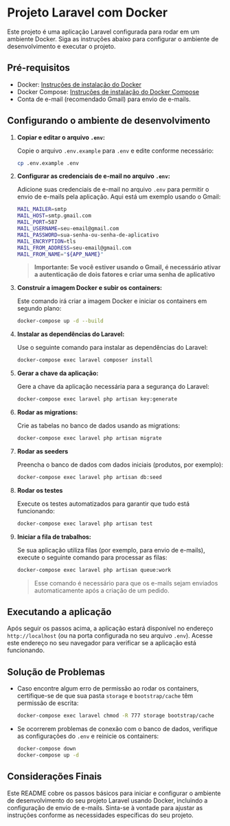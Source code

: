 # Projeto Laravel com Docker

Este projeto é uma aplicação Laravel configurada para rodar em um ambiente Docker. Siga as instruções abaixo para configurar o ambiente de desenvolvimento e executar o projeto.

## Pré-requisitos

- Docker: [Instruções de instalação do Docker](https://docs.docker.com/engine/install/)
- Docker Compose: [Instruções de instalação do Docker Compose](https://docs.docker.com/compose/install/)
- Conta de e-mail (recomendado Gmail) para envio de e-mails.

## Configurando o ambiente de desenvolvimento

1. **Copiar e editar o arquivo `.env`:**

   Copie o arquivo `.env.example` para `.env` e edite conforme necessário:
   ```bash
   cp .env.example .env
   ```
2. **Configurar as credenciais de e-mail no arquivo `.env`:**

    Adicione suas credenciais de e-mail no arquivo `.env` para permitir o envio de e-mails pela aplicação. Aqui está um exemplo usando o Gmail:
    ```bash
    MAIL_MAILER=smtp
    MAIL_HOST=smtp.gmail.com
    MAIL_PORT=587
    MAIL_USERNAME=seu-email@gmail.com
    MAIL_PASSWORD=sua-senha-ou-senha-de-aplicativo
    MAIL_ENCRYPTION=tls
    MAIL_FROM_ADDRESS=seu-email@gmail.com
    MAIL_FROM_NAME="${APP_NAME}"
   ```
   >**Importante: Se você estiver usando o Gmail, é necessário ativar a autenticação de dois fatores e criar uma senha de aplicativo**

3. **Construir a imagem Docker e subir os containers:**

    Este comando irá criar a imagem Docker e iniciar os containers em segundo plano:
    ```bash
   docker-compose up -d --build
   ```

4. **Instalar as dependências do Laravel:**

    Use o seguinte comando para instalar as dependências do Laravel:
    ```bash
   docker-compose exec laravel composer install
   ```

5. **Gerar a chave da aplicação:**

    Gere a chave da aplicação necessária para a segurança do Laravel:
    ```bash
    docker-compose exec laravel php artisan key:generate
    ```

6. **Rodar as migrations:**

    Crie as tabelas no banco de dados usando as migrations:
    ```bash
    docker-compose exec laravel php artisan migrate
    ```

7. **Rodar as seeders**

    Preencha o banco de dados com dados iniciais (produtos, por exemplo):
    ```bash
    docker-compose exec laravel php artisan db:seed
    ```

8. **Rodar os testes**

    Execute os testes automatizados para garantir que tudo está funcionando:
    ```bash
    docker-compose exec laravel php artisan test
    ```

9. **Iniciar a fila de trabalhos:**

    Se sua aplicação utiliza filas (por exemplo, para envio de e-mails), execute o seguinte comando para processar as filas:
    ```bash
    docker-compose exec laravel php artisan queue:work
    ```

    >Esse comando é necessário para que os e-mails sejam enviados automaticamente após a criação de um pedido.

## Executando a aplicação
Após seguir os passos acima, a aplicação estará disponível no endereço `http://localhost` (ou na porta configurada no seu arquivo `.env`). Acesse este endereço no seu navegador para verificar se a aplicação está funcionando.

## Solução de Problemas
- Caso encontre algum erro de permissão ao rodar os containers, certifique-se de que sua pasta `storage` e `bootstrap/cache` têm permissão de escrita:

    ```bash
    docker-compose exec laravel chmod -R 777 storage bootstrap/cache
    ```
- Se ocorrerem problemas de conexão com o banco de dados, verifique as configurações do `.env` e reinicie os containers:

    ```bash
    docker-compose down
    docker-compose up -d
    ```

## Considerações Finais
Este README cobre os passos básicos para iniciar e configurar o ambiente de desenvolvimento do seu projeto Laravel usando Docker, incluindo a configuração de envio de e-mails. Sinta-se à vontade para ajustar as instruções conforme as necessidades específicas do seu projeto.

